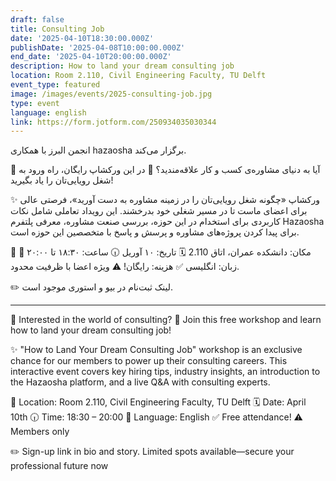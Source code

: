 ```yaml
---
draft: false
title: Consulting Job
date: '2025-04-10T18:30:00.000Z'
publishDate: '2025-04-08T10:00:00.000Z'
end_date: '2025-04-10T20:00:00.000Z'
description: How to land your dream consulting job
location: Room 2.110, Civil Engineering Faculty, TU Delft
event_type: featured
image: /images/events/2025-consulting-job.jpg
type: event
language: english
link: https://form.jotform.com/250934035030344
---
```

انجمن البرز با همکاری hazaosha برگزار می‌کند.

📌 آیا به دنیای مشاوره‌ی کسب و کار علاقه‌مندید؟
🔑 در این ورکشاپ رایگان، راه ورود به شغل رویایی‌تان را یاد بگیرید!

✨ ورکشاپ «چگونه شغل رویایی‌تان را در زمینه مشاوره به دست آورید»، فرصتی عالی برای اعضای ماست تا در مسیر شغلی خود بدرخشند. این رویداد تعاملی شامل نکات کاربردی برای استخدام در این حوزه، بررسی صنعت مشاوره، معرفی پلتفرم Hazaosha برای پیدا کردن پروژه‌های مشاوره و پرسش و پاسخ با متخصصین این حوزه است.

📍 مکان: دانشکده عمران، اتاق 2.110
🗓 تاریخ: ۱۰ آوریل
🕡 ساعت: ۱۸:۳۰ تا ۲۰:۰۰
🔸 زبان: انگلیسی
✅ هزینه: رایگان!
⚠️ ویژه اعضا با ظرفیت محدود.

✏️ لینک ثبت‌نام در بیو و استوری موجود است.
*****

📌 Interested in the world of consulting?
🔑 Join this free workshop and learn how to land your dream consulting job!

✨ "How to Land Your Dream Consulting Job" workshop is an exclusive chance for our members to power up their consulting careers. This interactive event covers key hiring tips, industry insights, an introduction to the Hazaosha platform, and a live Q&A with consulting experts.

📍 Location: Room 2.110, Civil Engineering Faculty, TU Delft
🗓 Date: April 10th
🕡 Time: 18:30 – 20:00
🔸 Language: English
✅ Free attendance!
⚠️ Members only

✏️ Sign-up link in bio and story.
Limited spots available—secure your professional future now
